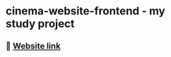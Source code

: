# cinema-website-frontend - my study project

## 🔗 [Website link](https://danymint.github.io/cinema-website-frontend/)
